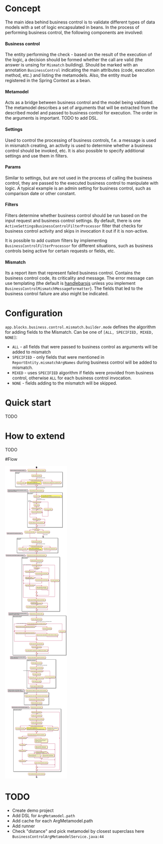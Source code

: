# Concept
The main idea behind business control is to validate different types of data models with a set of logic encapsulated in beans.
In the process of performing business control, the following components are involved:

#### Business control
The entity performing the check - based on the result of the execution of the logic, a decision should be formed whether the call are valid (the answer is unsing for `Mismatch` building).
Should be marked with an annotation `BusinessControl` indicating the main attributes (code, execution method, etc.) and listing the metamodels. 
Also, the entity must be registered in the Spring Context as a bean.

#### Metamodel
Acts as a bridge between business control and the model being validated.
The metamodel describes a set of arguments that will be extracted from the described model and passed to business control for execution. 
The order in the arguments is important.
TODO to add DSL.

#### Settings
Used to control the processing of business controls, f.e. a message is used in mismatch creating, an activity is used to determine whether a business control should be invoked, etc.
It is also possible to specify additional settings and use them in filters.

#### Params
Similar to settings, but are not used in the process of calling the business control, they are passed to the executed business control to manipulate with logic.
A typical example is an admin setting for business control, such as comparison date or other constant.

#### Filters
Filters determine whether business control should be run based on the input request and business control settings.
By default, there is one `ActiveSettingsBusinessControlFilterProcessor` filter that checks for business control activity and skips in invocation it out if it is non-active.

It is possible to add custom filters by implementing `BusinessControlFilterProcessor` for different situations, such as business controls being active for certain requests or fields, etc.

#### Mismatch
Its a report item that represent failed business control. 
Contains the business control code, its criticality and message. 
The error message can use templating (the default is [handlebarsjs](https://handlebarsjs.com/) unless you implement `BusinessControlMismatchMessageFormatter`).
The fields that led to the business control failure are also might be indicated.

# Configuration
`app.blocks.business.control.mismatch.builder.mode` defines the algorithm for adding fields to the Mismatch.
Can be one of `[ALL, SPECIFIED, MIXED, NONE]`:
* `ALL` - all fields that were passed to business control as arguments will be added to mismatch  
* `SPECIFIED` - only fields that were mentioned in `ReportEntity.mismatchArgNames` during business control will be added to mismatch.  
* `MIXED` - uses `SPECIFIED` algorithm if fields were provided from business control, otherwise `ALL` for each business control invocation.
* `NONE` - fields adding to the mismatch will be skipped.

# Quick start
TODO

# How to extend
TODO

#Flow

![](business-control-flow.svg)

# TODO
* Create demo project
* Add DSL for `ArgMetamodel.path`
* Add cache for each ArgMetamodel.path
* Add runner
* Check "distance" and pick metamodel by closest superclass here `BusinessControlArgMetamodelService.java:44` 
